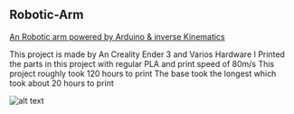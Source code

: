 ## Robotic-Arm 
[An Robotic arm powered by Arduino & inverse Kinematics](https://howtomechatronics.com/projects/scara-robot-how-to-build-your-own-arduino-based-robot/)


This project is made by An Creality Ender 3 and Varios Hardware
I Printed the parts in this project with regular PLA and print speed of 80m/s
This project roughly took 120 hours to print
The base took the longest which took about 20 hours to print

![alt text](https://howtomechatronics.com/wp-content/uploads/2020/10/Arduino-based-SCARA-Robot--768x432.jpg?ezimgfmt=ng:webp/ngcb2)
